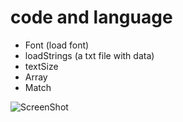 # code and language

- Font (load font)
- loadStrings (a txt file with data)
- textSize
- Array
- Match

![ScreenShot](https://cdn.rawgit.com/AUAP/AP2017/73f941c1/class06/Screen%20Shot%202017-02-20%20at%207.05.59%20PM.png)
